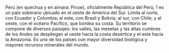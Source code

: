 Perú (en quechua y en aimara: Piruw), oficialmente República del Perú, 1 es un país soberano ubicado en
el oeste de América del Sur. Limita al norte, con Ecuador y Colombia; al este, con Brasil y Bolivia; al
sur, con Chile; y al oeste, con el océano Pacífico, que bordea su costa. Su territorio se compone de
diversos paisajes: los valles, las mesetas y las altas cumbres de los Andes se despliegan al oeste hacia
la costa desértica y el este hacia la Amazonia. Es uno de los países con mayor diversidad biológica y
mayores recursos minerales del mundo.    